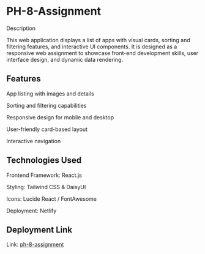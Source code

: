 # PH-8-Assignment

Description

This web application displays a list of apps with visual cards, sorting and filtering features, and interactive UI components. It is designed as a responsive web assignment to showcase front-end development skills, user interface design, and dynamic data rendering.



## Features

App listing with images and details

Sorting and filtering capabilities

Responsive design for mobile and desktop

User-friendly card-based layout

Interactive navigation


## Technologies Used

Frontend Framework: React.js

Styling: Tailwind CSS & DaisyUI

Icons: Lucide React / FontAwesome

Deployment: Netlify

## Deployment Link

 Link: [ph-8-assignment](https://ph-8-assignment.netlify.app/) 
